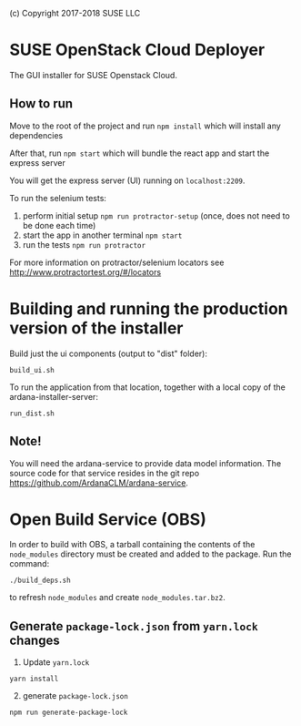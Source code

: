 (c) Copyright 2017-2018 SUSE LLC

# SUSE OpenStack Cloud Deployer

The GUI installer for SUSE Openstack Cloud.

## How to run

Move to the root of the project and run `npm install` which will
install any dependencies

After that, run `npm start` which will bundle the react app and start
the express server

You will get the express server (UI) running on `localhost:2209`.

To run the selenium tests:
1. perform initial setup `npm run protractor-setup` (once, does not
   need to be done each time)
2. start the app in another terminal `npm start`
3. run the tests `npm run protractor`

For more information on protractor/selenium locators see http://www.protractortest.org/#/locators

# Building and running the production version of the installer

Build just the ui components (output to "dist" folder):

    build_ui.sh

To run the application from that location, together with a local copy
of the ardana-installer-server:

    run_dist.sh

## Note!

You will need the ardana-service to provide data model information.  The source
code for that service resides in the git repo https://github.com/ArdanaCLM/ardana-service.

# Open Build Service (OBS)

In order to build with OBS, a tarball containing the contents of the `node_modules` directory must be created
and added to the package.  Run the command:

    ./build_deps.sh

to refresh `node_modules` and create `node_modules.tar.bz2`.

## Generate `package-lock.json` from `yarn.lock` changes
1. Update `yarn.lock`
```
yarn install
```
2. generate `package-lock.json`
```
npm run generate-package-lock
```
